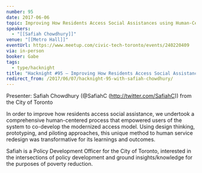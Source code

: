 ```yaml
---
number: 95
date: 2017-06-06
topic: Improving How Residents Access Social Assistances using Human-Centered design
speakers:
  - "[[Safiah Chowdhury]]"
venue: "[[Metro Hall]]"
eventUrl: https://www.meetup.com/civic-tech-toronto/events/240220409
via: in-person
booker: Gabe
tags:
  - type/hacknight
title: "Hacknight #95 – Improving How Residents Access Social Assistances using Human-Centered design"
redirect_from: /2017/06/07/hacknight-95-with-safiah-chowdhury/
---
```


Presenter: Safiah Chowdhury (@SafiahC (http://twitter.com/SafiahC)) from the City of Toronto

In order to improve how residents access social assistance, we undertook a comprehensive human-centered process that empowered users of the system to co-develop the modernized access model. Using design thinking, prototyping, and piloting approaches, this unique method to human service redesign was transformative for its learnings and outcomes.

Safiah is a Policy Development Officer for the City of Toronto, interested in the intersections of policy development and ground insights/knowledge for the purposes of poverty reduction.
